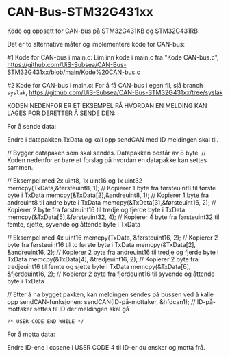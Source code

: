 # CAN-Bus-STM32G431xx
Kode og oppsett for CAN-bus på STM32G431KB og STM32G431RB

Det er to alternative måter og implementere kode for CAN-bus:

#1 Kode for CAN-bus i main.c:
Lim inn kode i main.c fra "Kode CAN-bus.c", https://github.com/UiS-Subsea/CAN-Bus-STM32G431xx/blob/main/Kode%20CAN-bus.c

#2 Kode for CAN-bus i main.c:
For å få CAN-bus i egen fil, sjå branch `syslak`, https://github.com/UiS-Subsea/CAN-Bus-STM32G431xx/tree/syslak



KODEN NEDENFOR ER ET EKSEMPEL PÅ HVORDAN EN MELDING KAN LAGES FOR DERETTER Å SENDE DEN: 

For å sende data: 

Endre i datapakken TxData og kall opp sendCAN med ID meldingen skal til. 

//   Bygger datapaken som skal sendes. Datapakken består av 8 byte. 
//   Koden nedenfor er bare et forslag på hvordan en datapakke kan settes sammen. 

// Eksempel med 2x uint8, 1x uint16 og 1x uint32 
  memcpy(TxData,&førsteuint8, 1); // Kopierer 1 byte fra førsteuint8 til første byte i TxData 
  memcpy(&TxData[2],&andreuint8, 1); // Kopierer 1 byte fra andreuint8 til andre byte i TxData 
  memcpy(&TxData[3],&førsteuint16, 2); // Kopierer 2 byte fra førsteuint16 til tredje og fjerde byte i TxData 
  memcpy(&TxData[5],&førsteuint32, 4); // Kopierer 4 byte fra førsteuint32 til femte, sjette, syvende og åttende byte i TxData 
  
// Eksempel med 4x uint16 
  memcpy(TxData, &førsteuint16, 2); // Kopierer 2 byte fra førsteuint16 til to første byte i TxData 
  memcpy(&TxData[2], &andreuint16, 2); // Kopierer 2 byte fra andreuint16 til tredje og fjerde byte i TxData 
  memcpy(&TxData[4], &tredjeuint16, 2); // Kopierer 2 byte fra tredjeuint16 til femte og sjette byte i TxData 
  memcpy(&TxData[6], &fjerdeuint16, 2); // Kopierer 2 byte fra fjerdeuint16 til syvende og åttende byte i TxData 

// Etter å ha bygget pakken, kan meldingen sendes på bussen ved å kalle opp sendCAN-funksjonen: 
  sendCAN(ID-på-mottaker, &hfdcan1); //   ID-på-mottaker settes til ID der meldingen skal gå 

    /* USER CODE END WHILE */ 

 

 
For å motta data: 

Endre ID-ene i casene i USER CODE 4 til ID-er du ønsker og motta frå. 
